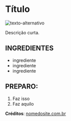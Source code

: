 # Título

![texto-alternativo](./foto.jpg)

Descrição curta.

## INGREDIENTES

- ingrediente
- ingrediente
- ingrediente


## PREPARO:
1. Faz isso
1. Faz aquilo


**Créditos**: [nomedosite.com.br](https://nomedosite.com.br)
